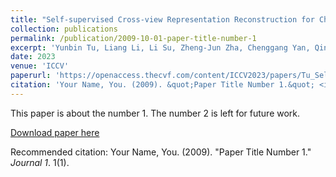 ```yaml
---
title: "Self-supervised Cross-view Representation Reconstruction for Change Captioning"
collection: publications
permalink: /publication/2009-10-01-paper-title-number-1
excerpt: 'Yunbin Tu, Liang Li, Li Su, Zheng-Jun Zha, Chenggang Yan, Qingming Huang.'
date: 2023
venue: 'ICCV'
paperurl: 'https://openaccess.thecvf.com/content/ICCV2023/papers/Tu_Self-supervised_Cross-view_Representation_Reconstruction_for_Change_Captioning_ICCV_2023_paper.pdf'
citation: 'Your Name, You. (2009). &quot;Paper Title Number 1.&quot; <i>Journal 1</i>. 1(1).'
---
```

This paper is about the number 1. The number 2 is left for future work.

[Download paper here](http://academicpages.github.io/files/paper1.pdf)

Recommended citation: Your Name, You. (2009). "Paper Title Number 1." <i>Journal 1</i>. 1(1).
